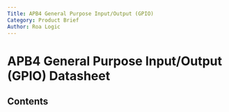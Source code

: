```yaml
---
Title: APB4 General Purpose Input/Output (GPIO)
Category: Product Brief
Author: Roa Logic
---
```

# APB4 General Purpose Input/Output (GPIO) Datasheet

## Contents
